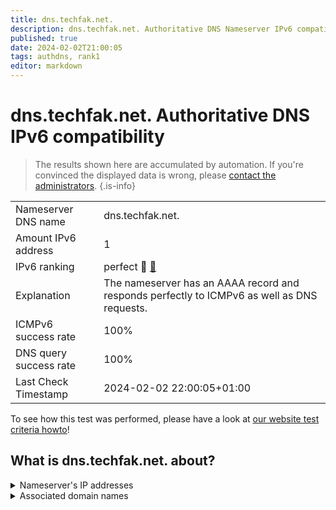 ```yaml
---
title: dns.techfak.net.
description: dns.techfak.net. Authoritative DNS Nameserver IPv6 compatibility
published: true
date: 2024-02-02T21:00:05
tags: authdns, rank1
editor: markdown
---
```


# dns.techfak.net. Authoritative DNS IPv6 compatibility

> The results shown here are accumulated by automation. If you're convinced the displayed data is wrong, please [contact the administrators](/howto/chat). 
{.is-info}




|   |   |
| - | - |
| Nameserver DNS name | dns.techfak.net.
| Amount IPv6 address | 1
| IPv6 ranking | perfect :1st_place_medal: [🔗](/howto/ranking) |
| Explanation | The nameserver has an AAAA record and responds perfectly to ICMPv6 as well as DNS requests. |
| ICMPv6 success rate | 100%|
| DNS query success rate | 100% |
| Last Check Timestamp | 2024-02-02 22:00:05+01:00 |

To see how this test was performed, please have a look at [our website test criteria howto](/howto/testcriteria/authdns)!


## What is dns.techfak.net. about?




<details>
<summary>Nameserver's IP addresses</summary>

2001:638:504:2000::f0

</details>



<details>
<summary>Associated domain names</summary>

www.netcologne.de

</details>
